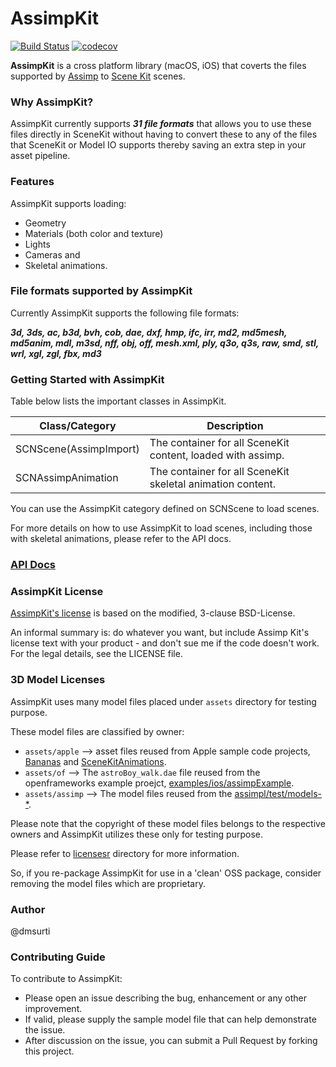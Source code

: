 AssimpKit
=========
[![Build
Status](https://travis-ci.org/dmsurti/AssimpKit.svg?branch=master)](https://travis-ci.org/dmsurti/AssimpKit)
[![codecov](https://codecov.io/gh/dmsurti/AssimpKit/branch/master/graph/badge.svg)](https://codecov.io/gh/dmsurti/AssimpKit)

**AssimpKit** is a cross platform library (macOS, iOS) that coverts the files supported by [Assimp](https://github.com/assimp/assimp) to [Scene Kit](https://developer.apple.com/reference/scenekit) scenes.

### Why AssimpKit?

AssimpKit currently supports ***31 file formats*** that allows you to use these
files directly in SceneKit without having to convert these to any of the files
that SceneKit or Model IO supports thereby saving an extra step in your asset
pipeline.

### Features

AssimpKit supports loading:
* Geometry
* Materials (both color and texture)
* Lights
* Cameras and
* Skeletal animations.

### File formats supported by AssimpKit

Currently AssimpKit supports the following file formats:

***3d, 3ds, ac, b3d, bvh, cob, dae, dxf, hmp, ifc, irr, md2, md5mesh, md5anim, mdl,
m3sd, nff, obj, off, mesh.xml, ply, q3o, q3s, raw, smd, stl, wrl, xgl, zgl, fbx,
md3***

### Getting Started with AssimpKit

Table below lists the important classes in AssimpKit.

Class/Category        | Description         
----------------------| ----------------- 
SCNScene(AssimpImport)| The container for all SceneKit content, loaded with assimp.
SCNAssimpAnimation    | The container for all SceneKit skeletal animation content.

You can use the AssimpKit category defined on SCNScene to load scenes.

For more details on how to use AssimpKit to load scenes, including those with skeletal
animations, please refer to the API docs.

### [API Docs](https://dmsurti.github.io/AssimpKit/appledocs/html/index.html)

### AssimpKit License

[AssimpKit's license](LICENSE.md) is based on the modified, 3-clause BSD-License.

An informal summary is: do whatever you want, but include Assimp Kit's license text with your product - and don't sue me if the code doesn't work. For the legal details, see the LICENSE file.

### 3D Model Licenses

AssimpKit uses many model files placed under `assets` directory for testing purpose.

These model files are classified by owner:
* `assets/apple` --> asset files reused from Apple sample code projects, [Bananas](https://github.com/master-nevi/WWDC-2014/tree/master/Bananas%20A%20simple%20SceneKit%20platforming%20game) and [SceneKitAnimations](https://developer.apple.com/library/content/samplecode/SceneKitAnimations/Introduction/Intro.html#//apple_ref/doc/uid/DTS40012569).
* `assets/of` --> The `astroBoy_walk.dae` file reused from the openframeworks example proejct, [examples/ios/assimpExample](https://github.com/openframeworks/openFrameworks/tree/master/examples/ios/assimpExample).
* `assets/assimp` --> The model files reused from the [assimpl/test/models-*](https://github.com/assimp/assimp/tree/master/test).

Please note that the copyright of these model files belongs to the respective owners and
AssimpKit utilizes these only for testing purpose.

Please refer to [licensesr](licenses/) directory for more information.

So, if you re-package AssimpKit for use in a 'clean' OSS package, consider removing the model files which are proprietary.

### Author

@dmsurti

### Contributing Guide

To contribute to AssimpKit:

* Please open an issue describing the bug, enhancement or any other improvement.
* If valid, please supply the sample model file that can help demonstrate the issue.
* After discussion on the issue, you can submit a Pull Request by forking this project.
